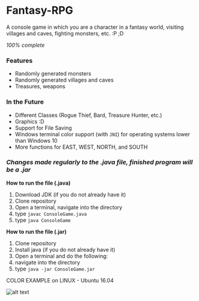 # Fantasy-RPG

A console game in which you are a character in a fantasy world, visiting villages and caves, fighting monsters, etc.   :P ;D

_100% complete_

### Features

- Randomly generated monsters
- Randomly generated villages and caves
- Treasures, weapons

### In the Future

- Different Classes (Rogue Thief, Bard, Treasure Hunter, etc.)
- Graphics :D
- Support for File Saving
- Windows terminal color support (with `JNI`) for operating systems lower than Windows 10
- More functions for EAST, WEST, NORTH, and SOUTH

### _Changes made regularly to the .java file, finished program will be a .jar_

**How to run the file (.java)**
1. Download JDK (if you do not already have it)
2. Clone repository
3. Open a terminal, navigate into the directory
4. type `javac ConsoleGame.java`
5. type `java ConsoleGame`

**How to run the file (.jar)**

1. Clone repository
2. Install java (if you do not already have it)
3. Open a terminal and do the following:
4. navigate into the directory
5. type `java -jar ConsoleGame.jar`


COLOR EXAMPLE on LINUX - Ubuntu 16.04

![alt text](https://github.com/Rohan-Bansal/Fantasy-RPG/blob/master/Images/Game_Start.png "Game Starting")

